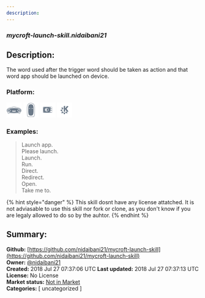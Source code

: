 ```yaml
---
description: 
---
```


### _mycroft-launch-skill.nidaibani21_  
## Description:  
The word used after the trigger word should be taken as action and that word app should be launched on device.  
  
  
### Platform:  
 ![Mark I](../.gitbook/assets/mark-1-icon.png)  ![Mark II](../.gitbook/assets/mark-2-icon.png)  ![Picroft](../.gitbook/assets/picroft-icon.png)  ![plasmoid](../.gitbook/assets/kde.png)   
### Examples:  
> Launch app.  
> Please launch.  
> Launch.  
> Run.  
> Direct.  
> Redirect.  
> Open.  
> Take me to.  
  
{% hint style="danger" %}
This skill dosnt have any license attatched. It is not adviasable to use this skill nor fork or clone, as you don't know if you are legaly allowed to do so by the auhtor.
{% endhint %}
  
## Summary:  
**Github:** [https://github.com/nidaibani21/mycroft-launch-skill](https://github.com/nidaibani21/mycroft-launch-skill)  
**Owner:** [@nidaibani21](https://github.com/nidaibani21)  
**Created:** 2018 Jul 27 07:37:06 UTC  **Last updated:** 2018 Jul 27 07:37:13 UTC  
**License:** No License  
**Market status:** [Not in Market](https://market.mycroft.ai/skill/)  
**Categories:** [ uncategorized ]   
